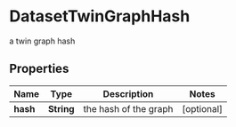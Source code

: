 

# DatasetTwinGraphHash

a twin graph hash

## Properties

| Name | Type | Description | Notes |
|------------ | ------------- | ------------- | -------------|
|**hash** | **String** | the hash of the graph |  [optional] |



